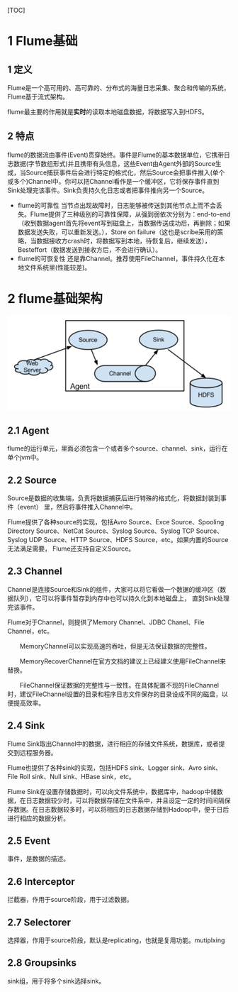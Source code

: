 [TOC]

# 1 Flume基础

## 1 定义

Flume是一个高可用的、高可靠的、分布式的海量日志采集、聚合和传输的系统，Flume基于流式架构。

flume最主要的作用就是**实时**的读取本地磁盘数据，将数据写入到HDFS。

## 2 特点

flume的数据流由事件(Event)贯穿始终。事件是Flume的基本数据单位，它携带日志数据(字节数组形式)并且携带有头信息，这些Event由Agent外部的Source生成，当Source捕获事件后会进行特定的格式化，然后Source会把事件推入(单个或多个)Channel中。你可以把Channel看作是一个缓冲区，它将保存事件直到Sink处理完该事件。Sink负责持久化日志或者把事件推向另一个Source。

- flume的可靠性
    当节点出现故障时，日志能够被传送到其他节点上而不会丢失。Flume提供了三种级别的可靠性保障，从强到弱依次分别为：end-to-end（收到数据agent首先将event写到磁盘上，当数据传送成功后，再删除；如果数据发送失败，可以重新发送。），Store on failure（这也是scribe采用的策略，当数据接收方crash时，将数据写到本地，待恢复后，继续发送），Besteffort（数据发送到接收方后，不会进行确认）。
- flume的可恢复性
    还是靠Channel。推荐使用FileChannel，事件持久化在本地文件系统里(性能较差)。

# 2 flume基础架构

![image-20200524162819659](picture/image-20200524162819659.png)

## 2.1 Agent

flume的运行单元，里面必须包含一个或者多个source、channel、sink，运行在单个jvm中。

## 2.2 Source

Source是数据的收集端，负责将数据捕获后进行特殊的格式化，将数据封装到事件（event） 里，然后将事件推入Channel中。

Flume提供了各种source的实现，包括Avro Source、Exce Source、Spooling Directory Source、NetCat Source、Syslog Source、Syslog TCP Source、Syslog UDP Source、HTTP Source、HDFS Source，etc。如果内置的Source无法满足需要， Flume还支持自定义Source。

## 2.3 Channel

Channel是连接Source和Sink的组件，大家可以将它看做一个数据的缓冲区（数据队列），它可以将事件暂存到内存中也可以持久化到本地磁盘上， 直到Sink处理完该事件。

Flume对于Channel，则提供了Memory Channel、JDBC Chanel、File Channel，etc。

　　MemoryChannel可以实现高速的吞吐，但是无法保证数据的完整性。

　　MemoryRecoverChannel在官方文档的建议上已经建义使用FileChannel来替换。

　　FileChannel保证数据的完整性与一致性。在具体配置不现的FileChannel时，建议FileChannel设置的目录和程序日志文件保存的目录设成不同的磁盘，以便提高效率。

## 2.4 Sink

Flume Sink取出Channel中的数据，进行相应的存储文件系统，数据库，或者提交到远程服务器。

Flume也提供了各种sink的实现，包括HDFS sink、Logger sink、Avro sink、File Roll sink、Null sink、HBase sink，etc。

Flume Sink在设置存储数据时，可以向文件系统中，数据库中，hadoop中储数据，在日志数据较少时，可以将数据存储在文件系中，并且设定一定的时间间隔保存数据。在日志数据较多时，可以将相应的日志数据存储到Hadoop中，便于日后进行相应的数据分析。

## 2.5 Event

事件，是数据的描述。

## 2.6 Interceptor

拦截器，作用于source阶段，用于过滤数据。

## 2.7 Selectorer

 选择器，作用于source阶段，默认是replicating，也就是复用功能。mutiplxing

## 2.8 Groupsinks

sink组，用于将多个sink选择sink。